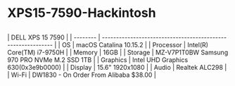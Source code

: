 # XPS15-7590-Hackintosh

## 

| DELL XPS 15 7590                                                     |
| -------- | ------------------------------------------------------------ |
| OS | macOS Catalina 10.15.2                 |
| Processor  | Intel(R) Core(TM) i7-9750H                                   |
| Memory    | 16GB                                                         |
| Storage     | MZ-V7P1T0BW Samsung 970 PRO NVMe M.2 SSD 1TB                            |
| Graphics   | Intel UHD Graphics 630(0x3e9b0000)                           |
| Display   | 15.6" 1920x1080                                              |
| Audio    | Realtek ALC298                                               |
| Wi-Fi | DW1830 - On Order From Alibaba $38.00 |

## 

